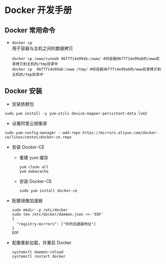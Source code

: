 # Docker 开发手册
## Docker 常用命令
* `docker cp`  
    用于容器与主机之间的数据拷贝
    ```shell script
    docker cp /www/runoob 96f7f14e99ab:/www/ #将容器96f7f14e99ab的/www目录拷贝到主机的/tmp目录中
    docker cp  96f7f14e99ab:/www /tmp/ #将容器96f7f14e99ab的/www目录拷贝到主机的/tmp目录中
    ```
## Docker 安装
* 安装依赖包
```shell script
sudo yum install -y yum-utils device-mapper-persistent-data lvm2 
```
* 设置阿里云镜像源
```shell script
sudo yum-config-manager --add-repo https://mirrors.aliyun.com/docker-ce/linux/centos/docker-ce.repo 
```
* 安装 Docker-CE
    * 重建 yum 缓存
        ```shell script
        yum clean all
        yum makecache
        ```
    * 安装 Docker-CE 
        ```shell script
        sudo yum install docker-ce
        ```
      
* 配置镜像加速器
    ```shell script
    sudo mkdir -p /etc/docker
    sudo tee /etc/docker/daemon.json <<-'EOF'
    {
      "registry-mirrors": ["你的加速器地址"]
    }
    EOF
    ```

* 配置重新加载，并重启 Docker
    ```shell script
    systemctl daemon-reload
    systemctl restart docker
    ```